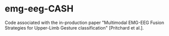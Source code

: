 # emg-eeg-CASH
Code associated with the in-production paper "Multimodal EMG-EEG Fusion Strategies for Upper-Limb Gesture classification" [Pritchard et al.].
